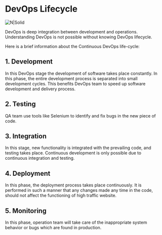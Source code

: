 # DevOps Lifecycle
![N|Solid](https://www.cephissus.com/wp-content/uploads/devops-system.png)

DevOps is deep integration between development and operations. Understanding DevOps is not possible without knowing DevOps lifecycle.

Here is a brief information about the Continuous DevOps life-cycle:

## 1. Development

In this DevOps stage the development of software takes place constantly. In this phase, the entire development process is separated into small development cycles. This benefits DevOps team to speed up software development and delivery process.

## 2. Testing

QA team use tools like Selenium to identify and fix bugs in the new piece of code.

## 3. Integration

In this stage, new functionality is integrated with the prevailing code, and testing takes place. Continuous development is only possible due to continuous integration and testing.

## 4. Deployment

In this phase, the deployment process takes place continuously. It is performed in such a manner that any changes made any time in the code, should not affect the functioning of high traffic website.

## 5. Monitoring

In this phase, operation team will take care of the inappropriate system behavior or bugs which are found in production.
